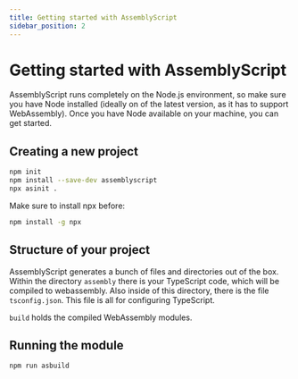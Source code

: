 ```yaml
---
title: Getting started with AssemblyScript
sidebar_position: 2
---
```


# Getting started with AssemblyScript

AssemblyScript runs completely on the Node.js environment, so make sure you have Node installed (ideally on of the latest version, as it has to support WebAssembly).
Once you have Node available on your machine, you can get started.

## Creating a new project

```bash
npm init
npm install --save-dev assemblyscript
npx asinit .
```

Make sure to install npx before:

```bash
npm install -g npx
```

## Structure of your project

AssemblyScript generates a bunch of files and directories out of the box.
Within the directory <code>assembly</code> there is your TypeScript code, which will be compiled
to webassembly. Also inside of this directory, there is the file <code>tsconfig.json</code>.
This file is all for configuring TypeScript.

<code>build</code> holds the compiled WebAssembly modules.

## Running the module

```bash
npm run asbuild
```

